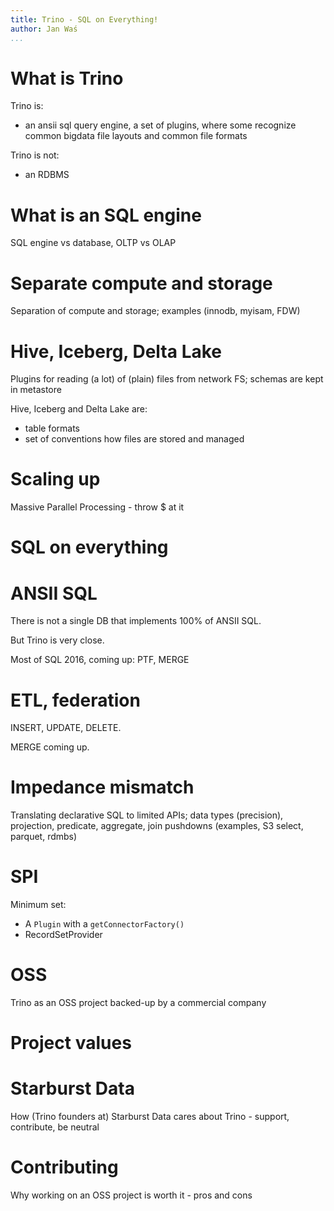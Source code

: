 ```yaml
---
title: Trino - SQL on Everything!
author: Jan Waś
...
```


# What is Trino

Trino is:
* an ansii sql query engine,
a set of plugins, where some recognize common bigdata file layouts and common file formats

Trino is not:
* an RDBMS

# What is an SQL engine

SQL engine vs database, OLTP vs OLAP

# Separate compute and storage

Separation of compute and storage; examples (innodb, myisam, FDW)

# Hive, Iceberg, Delta Lake

Plugins for reading (a lot) of (plain) files from network FS; schemas are kept in metastore

Hive, Iceberg and Delta Lake are:
* table formats
* set of conventions how files are stored and managed

# Scaling up

Massive Parallel Processing - throw $ at it

# SQL on everything

# ANSII SQL

There is not a single DB that implements 100% of ANSII SQL.

But Trino is very close.

Most of SQL 2016, coming up: PTF, MERGE

# ETL, federation

INSERT, UPDATE, DELETE.

MERGE coming up.

# Impedance mismatch

Translating declarative SQL to limited APIs; data types (precision), projection, predicate, aggregate, join pushdowns (examples, S3 select, parquet, rdmbs)

# SPI

Minimum set:
* A `Plugin` with a `getConnectorFactory()`
* RecordSetProvider

# OSS

Trino as an OSS project backed-up by a commercial company

# Project values

# Starburst Data

How (Trino founders at) Starburst Data cares about Trino - support, contribute, be neutral

# Contributing

Why working on an OSS project is worth it - pros and cons
